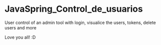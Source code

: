 # JavaSpring_Control_de_usuarios
User control of an admin tool with login, visualice the users, tokens, delete users and more


Love you all! :D
